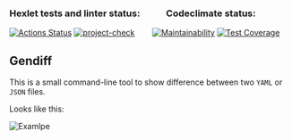 ### Hexlet tests and linter status: &nbsp; &nbsp; &nbsp; &nbsp; &nbsp; &nbsp;Codeclimate status:   
[![Actions Status](https://github.com/evil-face/java-project-71/workflows/hexlet-check/badge.svg)](https://github.com/evil-face/java-project-71/actions)
[![project-check](https://github.com/evil-face/java-project-71/actions/workflows/main.yml/badge.svg)](https://github.com/evil-face/java-project-71/actions/workflows/main.yml)
&nbsp; &nbsp; &nbsp; &nbsp;[![Maintainability](https://api.codeclimate.com/v1/badges/3c35b286144c849ad958/maintainability)](https://codeclimate.com/github/evil-face/java-project-71/maintainability)
[![Test Coverage](https://api.codeclimate.com/v1/badges/3c35b286144c849ad958/test_coverage)](https://codeclimate.com/github/evil-face/java-project-71/test_coverage)

Gendiff
-----------
This is a small command-line tool to show difference between two `YAML` or `JSON` files.

Looks like this:

![Examlpe](https://github.com/evil-face/java-project-71/blob/main/.github/workflows/Screenshot%20from%202023-02-27%2015-33-23.png?raw=true "icon")
